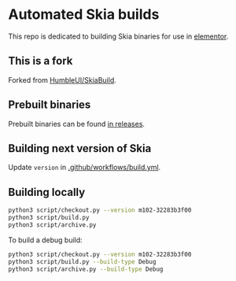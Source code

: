 # Automated Skia builds

This repo is dedicated to building Skia binaries for use in [elementor](https://github.com/noartem/elementor).

## This is a fork

Forked from [HumbleUI/SkiaBuild](https://github.com/HumbleUI/SkiaBuild).

## Prebuilt binaries

Prebuilt binaries can be found [in releases](https://github.com/noartem/skia-build/releases).

## Building next version of Skia

Update `version` in [.github/workflows/build.yml](https://github.com/noartem/skia-build/blob/master/.github/workflows/build.yml).

## Building locally

```sh
python3 script/checkout.py --version m102-32283b3f00
python3 script/build.py
python3 script/archive.py
```

To build a debug build:

```sh
python3 script/checkout.py --version m102-32283b3f00
python3 script/build.py --build-type Debug
python3 script/archive.py --build-type Debug
```